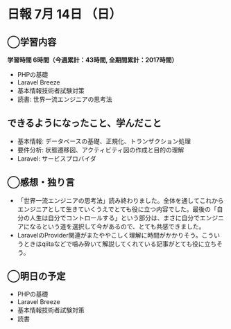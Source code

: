 # 日報  7月 14日 （日）

## ◯学習内容

**学習時間  6時間（今週累計：43時間, 全期間累計：2017時間）**

- PHPの基礎
- Laravel Breeze
- 基本情報技術者試験対策
- 読書: 世界一流エンジニアの思考法

## できるようになったこと、学んだこと

- 基本情報: データベースの基礎、正規化、トランザクション処理
- 要件分析: 状態遷移図、アクティビティ図の作成と目的の理解
- Laravel: サービスプロバイダ

## ◯感想・独り言

- 「世界一流エンジニアの思考法」読み終わりました。全体を通してこれからエンジニアとして生きていくうえでとても役に立つ内容でした。最後の「自分の人生は自分でコントロールする」という部分は、まさに自分でエンジニアになるという道を選択して今があるので、とても共感できました。
- LaravelのProvider関連がまたややこしく理解に時間がかかりそう。こういうときはqiitaなどで噛み砕いて解説してくれている記事がとても役に立ちそう。

## ◯明日の予定

- PHPの基礎
- Laravel Breeze
- 基本情報技術者試験対策
- 読書
